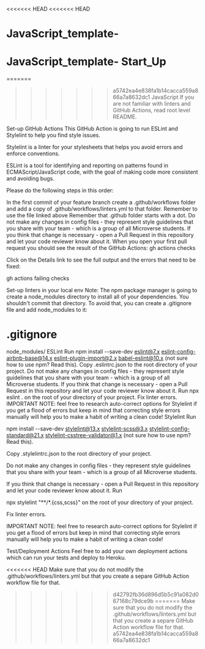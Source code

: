 <<<<<<< HEAD
<<<<<<< HEAD
# JavaScript_template-
JavaScript_template- Start_Up 
=======
=======
>>>>>>> a5742ea4e838fa1b14cacca559a866a7a8632dc1
JavaScript
If you are not familiar with linters and GitHub Actions, read root level README.

Set-up GitHub Actions
This GitHub Action is going to run ESLint and Stylelint to help you find style issues.

Stylelint is a linter for your stylesheets that helps you avoid errors and enforce conventions.

ESLint is a tool for identifying and reporting on patterns found in ECMAScript/JavaScript code, with the goal of making code more consistent and avoiding bugs.

Please do the following steps in this order:

In the first commit of your feature branch create a .github/workflows folder and add a copy of .github/workflows/linters.yml to that folder.
Remember to use the file linked above
Remember that .github folder starts with a dot.
Do not make any changes in config files - they represent style guidelines that you share with your team - which is a group of all Microverse students.
If you think that change is necessary - open a Pull Request in this repository and let your code reviewer know about it.
When you open your first pull request you should see the result of the GitHub Actions:
gh actions checks

Click on the Details link to see the full output and the errors that need to be fixed:

gh actions failing checks

Set-up linters in your local env
Note: The npm package manager is going to create a node_modules directory to install all of your dependencies. You shouldn't commit that directory. To avoid that, you can create a .gitignore file and add node_modules to it:

# .gitignore
node_modules/
ESLint
Run npm install --save-dev eslint@7.x eslint-config-airbnb-base@14.x eslint-plugin-import@2.x babel-eslint@10.x (not sure how to use npm? Read this).
Copy .eslintrc.json to the root directory of your project.
Do not make any changes in config files - they represent style guidelines that you share with your team - which is a group of all Microverse students.
If you think that change is necessary - open a Pull Request in this repository and let your code reviewer know about it.
Run npx eslint . on the root of your directory of your project.
Fix linter errors.
IMPORTANT NOTE: feel free to research auto-correct options for Stylelint if you get a flood of errors but keep in mind that correcting style errors manually will help you to make a habit of writing a clean code!
Stylelint
Run

npm install --save-dev stylelint@13.x stylelint-scss@3.x stylelint-config-standard@21.x stylelint-csstree-validator@1.x
(not sure how to use npm? Read this).

Copy .stylelintrc.json to the root directory of your project.

Do not make any changes in config files - they represent style guidelines that you share with your team - which is a group of all Microverse students.

If you think that change is necessary - open a Pull Request in this repository and let your code reviewer know about it.
Run

npx stylelint "**/*.{css,scss}"
on the root of your directory of your project.

Fix linter errors.

IMPORTANT NOTE: feel free to research auto-correct options for Stylelint if you get a flood of errors but keep in mind that correcting style errors manually will help you to make a habit of writing a clean code!

Test/Deployment Actions
Feel free to add your own deployment actions which can run your tests and deploy to Heroku.

<<<<<<< HEAD
Make sure that you do not modify the .github/workflows/linters.yml but that you create a separe GitHub Action workflow file for that.
>>>>>>> d42792fb36d896d5b5c91a082d067168c79dce9b
=======
Make sure that you do not modify the .github/workflows/linters.yml but that you create a separe GitHub Action workflow file for that.
>>>>>>> a5742ea4e838fa1b14cacca559a866a7a8632dc1
